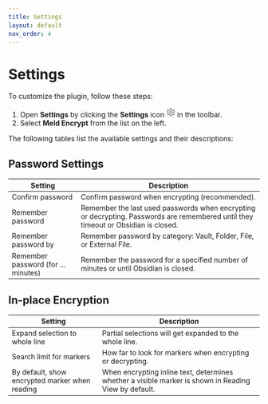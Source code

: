 ```yaml
---
title: Settings
layout: default
nav_order: 4
---
```


# Settings 

To customize the plugin, follow these steps: 

 1. Open **Settings** by clicking the **Settings** icon ![settings](assets/set_ico.png) in the toolbar. 
 2. Select **Meld Encrypt** from the list on the left. 
   
The following tables list the available settings and their descriptions:

## Password Settings

| Setting | Description |
|--|--|
| Confirm password | Confirm password when encrypting (recommended). |
| Remember password | Remember the last used passwords when encrypting or decrypting. Passwords are remembered until they timeout or Obsidian is closed. |
| Remember password by | Remember password by category: Vault, Folder, File, or External File. |
| Remember password (for ... minutes) | Remember the password for a specified number of minutes or until Obsidian is closed. |

## In-place Encryption

| Setting | Description |
|--|--|
| Expand selection to whole line | Partial selections will get expanded to the whole line.|
| Search limit for markers | How far to look for markers when encrypting or decrypting. |
| By default, show encrypted marker when reading | When encrypting inline text, determines whether a visible marker is shown in Reading View by default.|

